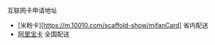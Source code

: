 互联网卡申请地址
* [米粉卡][https://m.10010.com/scaffold-show/mifanCard] 省内配送
* [阿里宝卡](https://m.10010.com/scaffold-show/Alicard) 全国配送